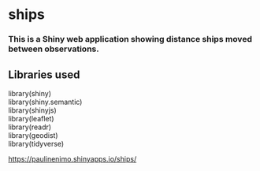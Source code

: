 # ships

### This is a Shiny web application showing distance ships moved between observations.

## Libraries used

library(shiny)  
library(shiny.semantic)  
library(shinyjs)  
library(leaflet)  
library(readr)  
library(geodist)  
library(tidyverse)  
  
https://paulinenimo.shinyapps.io/ships/
